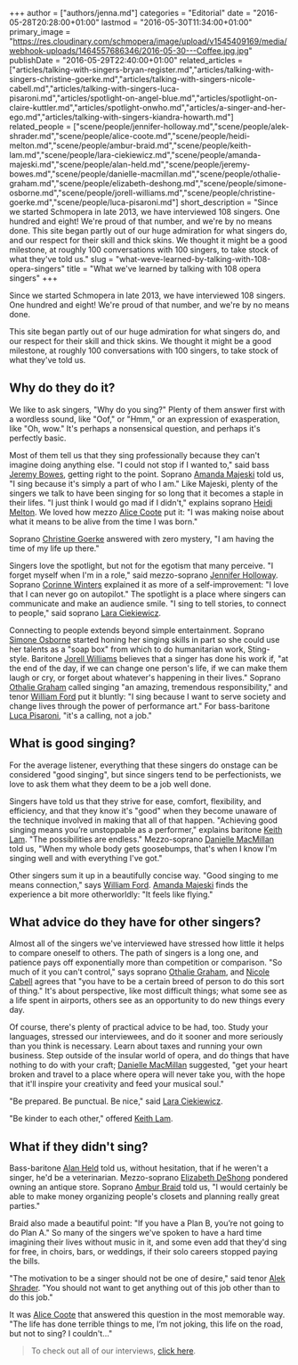 +++
author = ["authors/jenna.md"]
categories = "Editorial"
date = "2016-05-28T20:28:00+01:00"
lastmod = "2016-05-30T11:34:00+01:00"
primary_image = "https://res.cloudinary.com/schmopera/image/upload/v1545409169/media/webhook-uploads/1464557686346/2016-05-30---Coffee.jpg.jpg"
publishDate = "2016-05-29T22:40:00+01:00"
related_articles = ["articles/talking-with-singers-bryan-register.md","articles/talking-with-singers-christine-goerke.md","articles/talking-with-singers-nicole-cabell.md","articles/talking-with-singers-luca-pisaroni.md","articles/spotlight-on-angel-blue.md","articles/spotlight-on-claire-kuttler.md","articles/spotlight-onwho.md","articles/a-singer-and-her-ego.md","articles/talking-with-singers-kiandra-howarth.md"]
related_people = ["scene/people/jennifer-holloway.md","scene/people/alek-shrader.md","scene/people/alice-coote.md","scene/people/heidi-melton.md","scene/people/ambur-braid.md","scene/people/keith-lam.md","scene/people/lara-ciekiewicz.md","scene/people/amanda-majeski.md","scene/people/alan-held.md","scene/people/jeremy-bowes.md","scene/people/danielle-macmillan.md","scene/people/othalie-graham.md","scene/people/elizabeth-deshong.md","scene/people/simone-osborne.md","scene/people/jorell-williams.md","scene/people/christine-goerke.md","scene/people/luca-pisaroni.md"]
short_description = "Since we started Schmopera in late 2013, we have interviewed 108 singers. One hundred and eight! We&#039;re proud of that number, and we&#039;re by no means done. This site began partly out of our huge admiration for what singers do, and our respect for their skill and thick skins. We thought it might be a good milestone, at roughly 100 conversations with 100 singers, to take stock of what they&#039;ve told us."
slug = "what-weve-learned-by-talking-with-108-opera-singers"
title = "What we&#039;ve learned by talking with 108 opera singers"
+++

Since we started Schmopera in late 2013, we have interviewed 108 singers. One hundred and eight! We're proud of that number, and we're by no means done.

This site began partly out of our huge admiration for what singers do, and our respect for their skill and thick skins. We thought it might be a good milestone, at roughly 100 conversations with 100 singers, to take stock of what they've told us.

## Why do they do it?

We like to ask singers, "Why do you sing?" Plenty of them answer first with a wordless sound, like "Oof," or "Hmm," or an expression of exasperation, like "Oh, wow." It's perhaps a nonsensical question, and perhaps it's perfectly basic.

Most of them tell us that they sing professionally because they can't imagine doing anything else. "I could not stop if I wanted to," said bass [Jeremy Bowes](/spotlight-on-jeremy-bowes/), getting right to the point. Soprano [Amanda Majeski](/spotlight-on-amanda-majeski/) told us, "I sing because it's simply a part of who I am." Like Majeski, plenty of the singers we talk to have been singing for so long that it becomes a staple in their lifes. "I just think I would go mad if I didn't," explains soprano [Heidi Melton](/talking-with-singers-heidi-melton/). We loved how mezzo [Alice Coote](/talking-with-singers-alice-coote/) put it: "I was making noise about what it means to be alive from the time I was born."

Soprano [Christine Goerke](/talking-with-singers-christine-goerke/) answered with zero mystery, "I am having the time of my life up there."

Singers love the spotlight, but not for the egotism that many perceive. "I forget myself when I'm in a role," said mezzo-soprano [Jennifer Holloway](/talking-with-singers-jennifer-holloway/). Soprano [Corinne Winters](/talking-with-singers-corinne-winters/) explained it as more of a self-improvement: "I love that I can never go on autopilot." The spotlight is a place where singers can communicate and make an audience smile. "I sing to tell stories, to connect to people," said soprano [Lara Ciekiewicz](/spotlight-on-lara-ciekiewicz/).

Connecting to people extends beyond simple entertainment. Soprano [Simone Osborne](/talking-with-singers-simone-osborne/) started honing her singing skills in part so she could use her talents as a "soap box" from which to do humanitarian work, Sting-style. Baritone [Jorell Williams](/talking-with-singers-jorell-williams/) believes that a singer has done his work if, "at the end of the day, if we can change one person's life, if we can make them laugh or cry, or forget about whatever's happening in their lives." Soprano [Othalie Graham](/talking-with-singers-othalie-graham/) called singing "an amazing, tremendous responsibility," and tenor [William Ford](/spotlight-on-william-ford/) put it bluntly: "I sing because I want to serve society and change lives through the power of performance art." For bass-baritone [Luca Pisaroni](/talking-with-singers-luca-pisaroni/), "it's a calling, not a job."

## What is good singing?

For the average listener, everything that these singers do onstage can be considered "good singing", but since singers tend to be perfectionists, we love to ask them what they deem to be a job well done.

Singers have told us that they strive for ease, comfort, flexibility, and efficiency, and that they know it's "good" when they become unaware of the technique involved in making that all of that happen. "Achieving good singing means you’re unstoppable as a performer," explains baritone [Keith Lam](/spotlight-on-keith-lam/). "The possibilities are endless." Mezzo-soprano [Danielle MacMillan](/spotlight-on-danielle-macmillan/) told us, "When my whole body gets goosebumps, that's when I know I'm singing well and with everything I've got." 

Other singers sum it up in a beautifully concise way. "Good singing to me means connection," says [William Ford](/spotlight-on-william-ford/). [Amanda Majeski](/spotlight-on-amanda-majeski/) finds the experience a bit more otherworldly: "It feels like flying."

## What advice do they have for other singers?

Almost all of the singers we've interviewed have stressed how little it helps to compare oneself to others. The path of singers is a long one, and patience pays off exponentially more than competition or comparison. "So much of it you can't control," says soprano [Othalie Graham](/talking-with-singers-othalie-graham/), and [Nicole Cabell](/talking-with-singers-nicole-cabell/) agrees that "you have to be a certain breed of person to do this sort of thing." It's about perspective, like most difficult things; what some see as a life spent in airports, others see as an opportunity to do new things every day.

Of course, there's plenty of practical advice to be had, too. Study your languages, stressed our interviewees, and do it sooner and more seriously than you think is necessary. Learn about taxes and running your own business. Step outside of the insular world of opera, and do things that have nothing to do with your craft; [Danielle MacMillan](/spotlight-on-danielle-macmillan/) suggested, "get your heart broken and travel to a place where opera will never take you, with the hope that it'll inspire your creativity and feed your musical soul."

"Be prepared. Be punctual. Be nice," said [Lara Ciekiewicz](/spotlight-on-lara-ciekiewicz/). 

"Be kinder to each other," offered [Keith Lam](/spotlight-on-keith-lam/).

## What if they didn't sing?

Bass-baritone [Alan Held](/talking-with-singers-alan-held/) told us, without hesitation, that if he weren't a singer, he'd be a veterinarian. Mezzo-soprano [Elizabeth DeShong](/talking-with-singers-elizabeth-deshong/) pondered owning an antique store. Soprano [Ambur Braid](/talking-with-singers-ambur-braid/) told us, "I would certainly be able to make money organizing people's closets and planning really great parties."

Braid also made a beautiful point: "If you have a Plan B, you’re not going to do Plan A." So many of the singers we've spoken to have a hard time imagining their lives without music in it, and some even add that they'd sing for free, in choirs, bars, or weddings, if their solo careers stopped paying the bills.

"The motivation to be a singer should not be one of desire," said tenor [Alek Shrader](/talking-with-singers-alek-shrader/). "You should not want to get anything out of this job other than to do this job."

It was [Alice Coote](/talking-with-singers-alice-coote/) that answered this question in the most memorable way. "The life has done terrible things to me, I’m not joking, this life on the road, but not to sing? I couldn't…"

>To check out all of our interviews, [click here](/categories/interview/).
